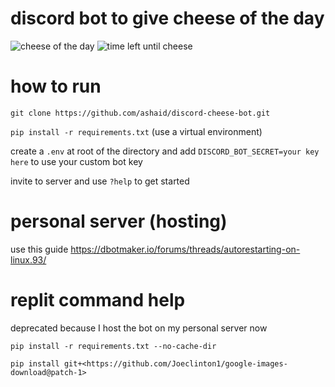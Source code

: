 # discord bot to give cheese of the day

![cheese of the day](https://user-images.githubusercontent.com/65536687/147008975-46417724-1f6a-40a2-97e1-c14e3cbfa2a0.png)
![time left until cheese](https://user-images.githubusercontent.com/65536687/146852222-194e8cb6-e270-4b76-8591-fddc4f931f47.png)

# how to run

`git clone https://github.com/ashaid/discord-cheese-bot.git`

`pip install -r requirements.txt` (use a virtual environment)

create a `.env` at root of the directory and add `DISCORD_BOT_SECRET=your key here` to use your custom bot key

invite to server and use `?help` to get started

# personal server (hosting)

use this guide
https://dbotmaker.io/forums/threads/autorestarting-on-linux.93/

# replit command help

deprecated because I host the bot on my personal server now

`pip install -r requirements.txt --no-cache-dir`

`pip install git+<https://github.com/Joeclinton1/google-images-download@patch-1>`
